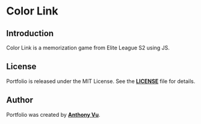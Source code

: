 # **Color Link**

## **Introduction**

Color Link is a memorization game from Elite League S2 using JS.

## **License**

Portfolio is released under the MIT License. See the **[LICENSE](https://github.com/ant-vu/color-link/blob/main/LICENSE)** file for details.

## **Author**

Portfolio was created by **[Anthony Vu](https://github.com/ant-vu)**.
